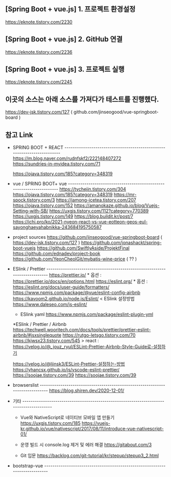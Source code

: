## [Spring Boot + vue.js] 1. 프로젝트 환경설정
  https://eknote.tistory.com/2230

## [Spring Boot + vue.js] 2. GitHub 연결
  https://eknote.tistory.com/2236


## [Spring Boot + vue.js] 3. 프로젝트 실행
  https://eknote.tistory.com/2245


## 이곳의 소스는 아래  소스를 가져다가 테스트를 진행했다.
  https://dev-jsk.tistory.com/127    ( github.com/jinseogood/vue-springboot-board )



## 참고 Link 
   * SPRING BOOT + REACT ------------------------------------------------------------------------
      https://m.blog.naver.com/rudnfskf2/222148407272      
      https://sundries-in-myidea.tistory.com/71
      
      https://ojava.tistory.com/185?category=348319

  * vue  /  SPRING BOOT+ vue ---------------------------------------------------------------------
      https://tychejin.tistory.com/304
      https://ojava.tistory.com/185?category=348319
      https://mr-spock.tistory.com/3
      https://jamong-icetea.tistory.com/207
      https://ojava.tistory.com/152
      https://amanokaze.github.io/blog/Vuejs-Setting-with-SB/
      https://uxgjs.tistory.com/112?category=770389
      https://uxgjs.tistory.com/149
      https://blog.buildit.kr/post/7
      https://ichi.pro/ko/2021-nyeon-react-vs-vue-eotteon-geos-eul-sayonghaeyahabnikka-243684195750587

  * project sources
      https://github.com/jinseogood/vue-springboot-board  ( https://dev-jsk.tistory.com/127 )
      https://github.com/jonashackt/spring-boot-vuejs
      https://github.com/SwiftlyAside/ProjektFinal
      https://github.com/ednadev/project-book
      https://github.com/YeonCheolGit/mybatis-wine-price  ( ?? )


  * ESlink / Prettier  ---------------------------------------------------------------------------
      https://prettier.io/   * 옵션 : https://prettier.io/docs/en/options.html
      https://eslint.org/    * 옵션 : https://eslint.org/docs/user-guide/formatters/
      https://www.npmjs.com/package/@vue/eslint-config-airbnb
      https://kavoom2.github.io/node.js/Eslint/    < ESlink 설정방법
      https://www.daleseo.com/js-eslint/


      * ESlink yaml
           https://www.npmjs.com/package/eslint-plugin-yml

      *ESlink / Prettier / Airbnb
           https://techwell.wooritech.com/docs/tools/prettier/prettier-eslint-airbnb/#jsxsinglequote
           https://rutgo-letsgo.tistory.com/70
           https://kjwsx23.tistory.com/545
           > react : https://velog.io/@_jouz_ryul/ESLint-Prettier-Airbnb-Style-Guide로-설정하기

      https://velog.io/@ljinsk3/ESLint-Prettier-설정하는-방법
      https://yhancsx.github.io/js/vscode-eslint-prettier/
      https://soojae.tistory.com/39
      https://soojae.tistory.com/39

  * browserslist  ------------------------------------------------------------------------------
      https://blog.shiren.dev/2020-12-01/



  * 기타  ----------------------------------------------------------------------------------------
     - Vue와 NativeScript로 네이티브 모바일 앱 만들기
        https://uxgjs.tistory.com/185
        https://vuejs-kr.github.io/vue/nativescript/2017/08/11/introduce-vue-nativescript-01/


     - 운영 빌드 시 console.log 제거 및 에러 해결
        https://gitabout.com/3
     - Git 입문
        https://backlog.com/git-tutorial/kr/stepup/stepup3_2.html



  * bootstrap-vue  ----------------------------------------------------------------------------

